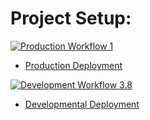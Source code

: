 # Project Setup:

[![Production Workflow 1](https://github.com/HamidRazavi7/Project3_loggingHW/actions/workflows/prod.yml/badge.svg)](https://github.com/HamidRazavi7/Project3_loggingHW/actions/workflows/prod.yml)
* [Production Deployment](https://loggingprod.herokuapp.com/)


[![Development Workflow 3.8](https://github.com/HamidRazavi7/Project3_loggingHW/actions/workflows/dev.yml/badge.svg)](https://github.com/HamidRazavi7/Project3_loggingHW/actions/workflows/dev.yml)
* [Developmental Deployment](https://loggingdev.herokuapp.com/)


